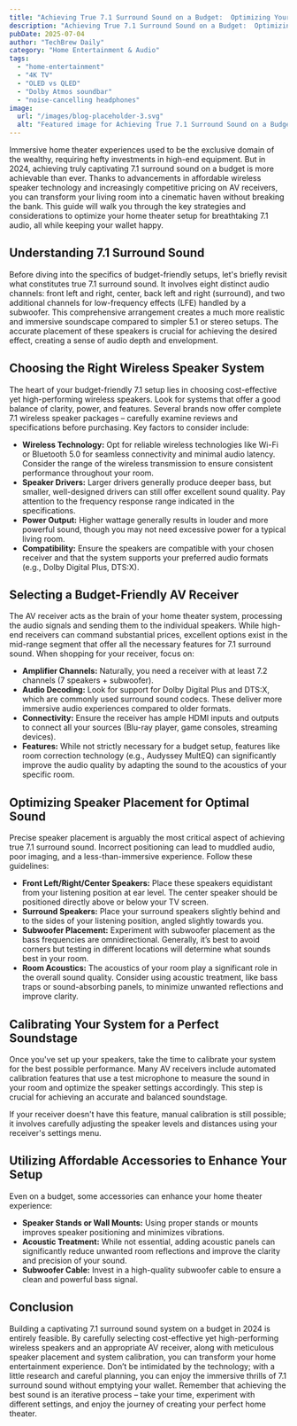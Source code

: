```yaml
---
title: "Achieving True 7.1 Surround Sound on a Budget:  Optimizing Your Home Theater Setup with Affordable Wireless Speakers & Receivers in 2024"
description: "Achieving True 7.1 Surround Sound on a Budget:  Optimizing Your Home Theater Setup with Affordable Wireless Speakers & Receivers in 2024"
pubDate: 2025-07-04
author: "TechBrew Daily"
category: "Home Entertainment & Audio"
tags:
  - "home-entertainment"
  - "4K TV"
  - "OLED vs QLED"
  - "Dolby Atmos soundbar"
  - "noise-cancelling headphones"
image:
  url: "/images/blog-placeholder-3.svg"
  alt: "Featured image for Achieving True 7.1 Surround Sound on a Budget:  Optimizing Your Home Theater Setup with Affordable Wireless Speakers & Receivers in 2024"
---
```


Immersive home theater experiences used to be the exclusive domain of the wealthy, requiring hefty investments in high-end equipment.  But in 2024, achieving truly captivating 7.1 surround sound on a budget is more achievable than ever.  Thanks to advancements in affordable wireless speaker technology and increasingly competitive pricing on AV receivers, you can transform your living room into a cinematic haven without breaking the bank.  This guide will walk you through the key strategies and considerations to optimize your home theater setup for breathtaking 7.1 audio, all while keeping your wallet happy.


## Understanding 7.1 Surround Sound

Before diving into the specifics of budget-friendly setups, let's briefly revisit what constitutes true 7.1 surround sound.  It involves eight distinct audio channels: front left and right, center, back left and right (surround), and two additional channels for low-frequency effects (LFE) handled by a subwoofer.  This comprehensive arrangement creates a much more realistic and immersive soundscape compared to simpler 5.1 or stereo setups.  The accurate placement of these speakers is crucial for achieving the desired effect, creating a sense of audio depth and envelopment.


## Choosing the Right Wireless Speaker System

The heart of your budget-friendly 7.1 setup lies in choosing cost-effective yet high-performing wireless speakers.  Look for systems that offer a good balance of clarity, power, and features.  Several brands now offer complete 7.1 wireless speaker packages – carefully examine reviews and specifications before purchasing.  Key factors to consider include:

* **Wireless Technology:**  Opt for reliable wireless technologies like Wi-Fi or Bluetooth 5.0 for seamless connectivity and minimal audio latency.  Consider the range of the wireless transmission to ensure consistent performance throughout your room.
* **Speaker Drivers:**  Larger drivers generally produce deeper bass, but smaller, well-designed drivers can still offer excellent sound quality.  Pay attention to the frequency response range indicated in the specifications.
* **Power Output:**  Higher wattage generally results in louder and more powerful sound, though you may not need excessive power for a typical living room.
* **Compatibility:** Ensure the speakers are compatible with your chosen receiver and that the system supports your preferred audio formats (e.g., Dolby Digital Plus, DTS:X).


## Selecting a Budget-Friendly AV Receiver

The AV receiver acts as the brain of your home theater system, processing the audio signals and sending them to the individual speakers.  While high-end receivers can command substantial prices, excellent options exist in the mid-range segment that offer all the necessary features for 7.1 surround sound.  When shopping for your receiver, focus on:

* **Amplifier Channels:**  Naturally, you need a receiver with at least 7.2 channels (7 speakers + subwoofer).
* **Audio Decoding:**  Look for support for Dolby Digital Plus and DTS:X, which are commonly used surround sound codecs.  These deliver more immersive audio experiences compared to older formats.
* **Connectivity:**  Ensure the receiver has ample HDMI inputs and outputs to connect all your sources (Blu-ray player, game consoles, streaming devices).
* **Features:**  While not strictly necessary for a budget setup, features like room correction technology (e.g., Audyssey MultEQ) can significantly improve the audio quality by adapting the sound to the acoustics of your specific room.


## Optimizing Speaker Placement for Optimal Sound

Precise speaker placement is arguably the most critical aspect of achieving true 7.1 surround sound.  Incorrect positioning can lead to muddled audio, poor imaging, and a less-than-immersive experience.  Follow these guidelines:

* **Front Left/Right/Center Speakers:**  Place these speakers equidistant from your listening position at ear level. The center speaker should be positioned directly above or below your TV screen.
* **Surround Speakers:**  Place your surround speakers slightly behind and to the sides of your listening position, angled slightly towards you.
* **Subwoofer Placement:**  Experiment with subwoofer placement as the bass frequencies are omnidirectional.  Generally, it’s best to avoid corners but testing in different locations will determine what sounds best in your room.
* **Room Acoustics:**  The acoustics of your room play a significant role in the overall sound quality.  Consider using acoustic treatment, like bass traps or sound-absorbing panels, to minimize unwanted reflections and improve clarity.


## Calibrating Your System for a Perfect Soundstage

Once you've set up your speakers, take the time to calibrate your system for the best possible performance.  Many AV receivers include automated calibration features that use a test microphone to measure the sound in your room and optimize the speaker settings accordingly.  This step is crucial for achieving an accurate and balanced soundstage.

If your receiver doesn't have this feature, manual calibration is still possible; it involves carefully adjusting the speaker levels and distances using your receiver's settings menu.


## Utilizing Affordable Accessories to Enhance Your Setup

Even on a budget, some accessories can enhance your home theater experience:

* **Speaker Stands or Wall Mounts:** Using proper stands or mounts improves speaker positioning and minimizes vibrations.
* **Acoustic Treatment:** While not essential, adding acoustic panels can significantly reduce unwanted room reflections and improve the clarity and precision of your sound.
* **Subwoofer Cable:**  Invest in a high-quality subwoofer cable to ensure a clean and powerful bass signal.


## Conclusion

Building a captivating 7.1 surround sound system on a budget in 2024 is entirely feasible. By carefully selecting cost-effective yet high-performing wireless speakers and an appropriate AV receiver, along with meticulous speaker placement and system calibration, you can transform your home entertainment experience.  Don’t be intimidated by the technology; with a little research and careful planning, you can enjoy the immersive thrills of 7.1 surround sound without emptying your wallet. Remember that achieving the best sound is an iterative process – take your time, experiment with different settings, and enjoy the journey of creating your perfect home theater.